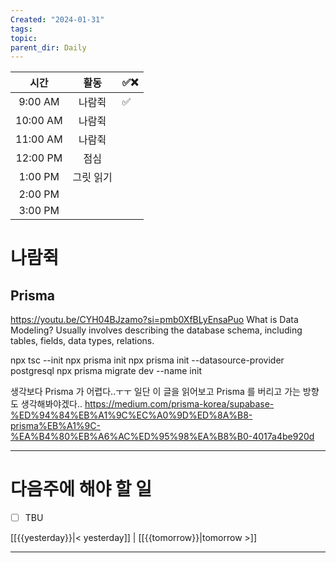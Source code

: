 ```yaml
---
Created: "2024-01-31"
tags: 
topic: 
parent_dir: Daily
---
```

| 시간 | 활동 | ✅❌ |
| :--: | :--: | ---- |
| 9:00 AM | 나람쥑 | ✅ |
| 10:00 AM | 나람쥑 |  |
| 11:00 AM | 나람쥑 |  |
| 12:00 PM | 점심 |  |
| 1:00 PM | 그릿 읽기 |  |
| 2:00 PM |  |  |
| 3:00 PM |  |  |

# 나람쥑
## Prisma
https://youtu.be/CYH04BJzamo?si=pmb0XfBLyEnsaPuo
What is Data Modeling?
Usually involves describing the database schema, including tables, fields, data types, relations.

npx tsc --init
npx prisma init
npx prisma init --datasource-provider postgresql
npx prisma migrate dev --name init

생각보다 Prisma 가 어렵다..ㅜㅜ 일단 이 글을 읽어보고 Prisma 를 버리고 가는 방향도 생각해봐야겠다..
https://medium.com/prisma-korea/supabase-%ED%94%84%EB%A1%9C%EC%A0%9D%ED%8A%B8-prisma%EB%A1%9C-%EA%B4%80%EB%A6%AC%ED%95%98%EA%B8%B0-4017a4be920d


----
# 다음주에 해야 할 일
- [ ] TBU 
  
[[{{yesterday}}|< yesterday]] | [[{{tomorrow}}|tomorrow >]]  
  
---  
